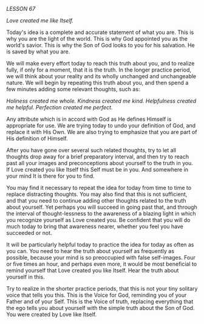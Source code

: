 *LESSON 67*

*Love created me like Itself.*

Today's idea is a complete and accurate statement of what you are. This is why you are the light of the world. This is why God appointed you as the world's savior. This is why the Son of God looks to you for his salvation. He is saved by what you are.

We will make every effort today to reach this truth about you, and to realize fully, if only for a moment, that it is the truth. In the longer practice period, we will think about your reality and its wholly unchanged and unchangeable nature. We will begin by repeating this truth about you, and then spend a few minutes adding some relevant thoughts, such as:

_Holiness created me whole._
_Kindness created me kind._
_Helpfulness created me helpful._
_Perfection created me perfect._

Any attribute which is in accord with God as He defines Himself is appropriate for use. We are trying today to undo your definition of God, and replace it with His Own. We are also trying to emphasize that you are part of His definition of Himself.

After you have gone over several such related thoughts, try to let all thoughts drop away for a brief preparatory interval, and then try to reach past all your images and preconceptions about yourself to the truth in you. If Love created you like Itself this Self must be in you. And somewhere in your mind It is there for you to find.

You may find it necessary to repeat the idea for today from time to time to replace distracting thoughts. You may also find that this is not sufficient, and that you need to continue adding other thoughts related to the truth about yourself. Yet perhaps you will succeed in going past that, and through the interval of thought-lessness to the awareness of a blazing light in which you recognize yourself as Love created you. Be confident that you will do much today to bring that awareness nearer, whether you feel you have succeeded or not.

It will be particularly helpful today to practice the idea for today as often as you can. You need to hear the truth about yourself as frequently as possible, because your mind is so preoccupied with false self-images. Four or five times an hour, and perhaps even more, it would be most beneficial to remind yourself that Love created you like Itself. Hear the truth about yourself in this.

Try to realize in the shorter practice periods, that this is not your tiny solitary voice that tells you this. This is the Voice for God, reminding you of your Father and of your Self. This is the Voice of truth, replacing everything that the ego tells you about yourself with the simple truth about the Son of God. You were created by Love like Itself.